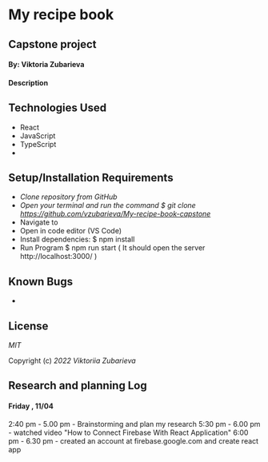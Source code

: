 # My recipe book

## Capstone project

#### By: Viktoria Zubarieva

#### Description

<!-- ![project-screenshot](src/img/diagram.png) -->

## Technologies Used

- React
- JavaScript
- TypeScript
-

## Setup/Installation Requirements

- _Clone repository from GitHub_
- _Open your terminal and run the command $ git clone https://github.com/vzubarieva/My-recipe-book-capstone_
- Navigate to
- Open in code editor (VS Code)
- Install dependencies: $ npm install
- Run Program $ npm run start ( It should open the server http://localhost:3000/ )

## Known Bugs

-

## License

_MIT_

Copyright (c) _2022_ _Viktoriia Zubarieva_

## Research and planning Log

#### Friday , 11/04

2:40 pm - 5.00 pm - Brainstorming and plan my research
5:30 pm - 6.00 pm - watched video "How to Connect Firebase With React Application"
6:00 pm - 6.30 pm - created an account at firebase.google.com and create react app
